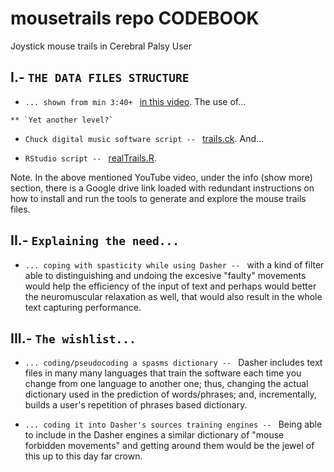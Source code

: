 # mousetrails repo CODEBOOK
Joystick mouse trails in Cerebral Palsy User

     
## I.- `THE DATA FILES STRUCTURE` 


   * `... shown from min 3:40+ ` 
[in this video](https://www.youtube.com/watch?v=A7NFJpr7pNQ). The use of...

	** `Yet another level?`

   * `Chuck digital music software script -- ` 
[trails.ck](https://github.com/iconodo/mousetrails/blob/master/trails.ck).  And...

   * `RStudio script -- ` 
[realTrails.R](https://github.com/iconodo/mousetrails/blob/master/realTrails.R). 

Note. In the above mentioned YouTube video, under the info (show more) section, there is a Google drive link loaded with redundant instructions on how to install and run the tools to generate and explore the mouse trails files.


## II.- `Explaining the need...`


   * `... coping with spasticity while using Dasher -- ` with a kind of filter able to distinguishing and undoing the excesive "faulty" movements would help the efficiency of the input of text and perhaps would better the neuromuscular relaxation as well, that would also result in the whole text capturing performance.
   

## III.- `The wishlist...`


   * `... coding/pseudocoding a spasms dictionary -- ` Dasher includes text files in many many languages that train the software each time you change from one language to another one; thus, changing the actual dictionary used in the prediction of words/phrases; and, incrementally, builds a user's repetition of phrases based dictionary.
      
   * `... coding it into Dasher's sources training engines -- ` Being able to include in the Dasher engines a similar dictionary of "mouse forbidden movements" and getting around them would be the jewel of this up to this day far crown. 
